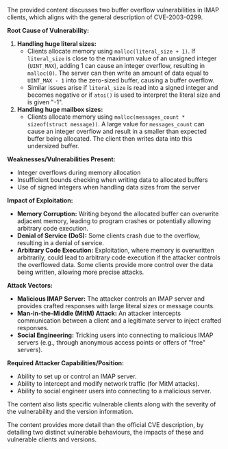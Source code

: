 The provided content discusses two buffer overflow vulnerabilities in IMAP clients, which aligns with the general description of CVE-2003-0299.

**Root Cause of Vulnerability:**

1. **Handling huge literal sizes:**
   - Clients allocate memory using `malloc(literal_size + 1)`. If `literal_size` is close to the maximum value of an unsigned integer (`UINT_MAX`), adding 1 can cause an integer overflow, resulting in `malloc(0)`. The server can then write an amount of data equal to `UINT_MAX - 1` into the zero-sized buffer, causing a buffer overflow.
   - Similar issues arise if `literal_size` is read into a signed integer and becomes negative or if `atoi()` is used to interpret the literal size and is given "-1".
2. **Handling huge mailbox sizes:**
   - Clients allocate memory using `malloc(messages_count * sizeof(struct message))`. A large value for `messages_count` can cause an integer overflow and result in a smaller than expected buffer being allocated. The client then writes data into this undersized buffer.

**Weaknesses/Vulnerabilities Present:**

- Integer overflows during memory allocation
- Insufficient bounds checking when writing data to allocated buffers
- Use of signed integers when handling data sizes from the server

**Impact of Exploitation:**

- **Memory Corruption:** Writing beyond the allocated buffer can overwrite adjacent memory, leading to program crashes or potentially allowing arbitrary code execution.
- **Denial of Service (DoS):** Some clients crash due to the overflow, resulting in a denial of service.
- **Arbitrary Code Execution:**  Exploitation, where memory is overwritten arbitrarily, could lead to arbitrary code execution if the attacker controls the overflowed data.  Some clients provide more control over the data being written, allowing more precise attacks.

**Attack Vectors:**

- **Malicious IMAP Server:** The attacker controls an IMAP server and provides crafted responses with large literal sizes or message counts.
- **Man-in-the-Middle (MitM) Attack:** An attacker intercepts communication between a client and a legitimate server to inject crafted responses.
- **Social Engineering:**  Tricking users into connecting to malicious IMAP servers (e.g., through anonymous access points or offers of "free" servers).

**Required Attacker Capabilities/Position:**

- Ability to set up or control an IMAP server.
- Ability to intercept and modify network traffic (for MitM attacks).
- Ability to social engineer users into connecting to a malicious server.

The content also lists specific vulnerable clients along with the severity of the vulnerability and the version information.

The content provides more detail than the official CVE description, by detailing two distinct vulnerable behaviours, the impacts of these and vulnerable clients and versions.